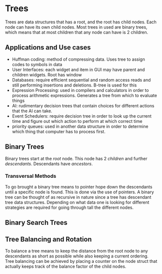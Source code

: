 # Trees

Trees are data structures that has a root, and the root has child nodes. Each node can have
its own child nodes. Most trees in used are binary trees, which means that at most children that
any node can have is 2 children.

## Applications and Use cases

- Huffman coding: method of compressing data. Uses tree to assign codes to symbols in data
- User Interfaces: each widget and item in GUI may have parent and children widgets. Root has window
- Databases: require efficient sequential and random access reads and still performing insertions and deletions. B-tree is used for this
- Expression Processing: used in compilers and calculators in order to process arithmetic expressions. Generates a tree from which to evaluate things
- AI: rudimentary decision trees that contain choices for different actions that the AI can take.
- Event Schedulers: require decision tree in order to look up the current time and figure out which action to perform at which correct time
- priority queues: used in another data structure in order to determine which thing that computer has to process first.

## Binary Trees

Binary trees start at the *root* node. This node has 2 *children* and further *descendants*.
Descendants have *ancestors*. 

### Transversal Methods

To go brought a binary tree means to pointer hope down the descendants until a specific node is found.
This is done via the use of pointers. A binary tree can be thought of as recursive in nature since 
a tree has descendant tree data structures. Depending on what data one is looking for different strategies 
are required for going through tall the different nodes.

## Binary Search Trees


## Tree Balancing and Rotation

To balance a tree means to keep the distance from the root node to any descendants as short as 
possible while also keeping a current ordering. Tree balancing can be achieved by placing a counter on
the node struct that actually keeps track of the balance factor of the child nodes.
